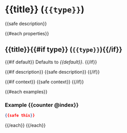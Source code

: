 # {{title}} (`{{type}}`)

{{safe description}}

{{#each properties}}

## {{title}}{{#if type}} (`{{type}}`){{/if}}

{{#if default}}
Defaults to _{{default}}_.
{{/if}}

{{#if description}}
{{safe description}}
{{/if}}

{{#if context}}
{{safe context}}
{{/if}}

{{#each examples}}

### Example {{counter @index}}

```json
{{safe this}}
```

{{/each}}
{{/each}}
